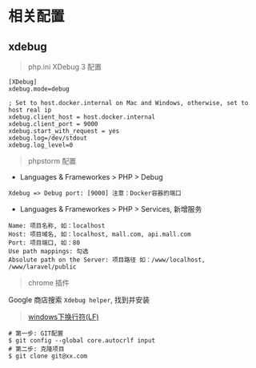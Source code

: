 # 相关配置

## xdebug

> php.ini XDebug 3 配置

```
[XDebug]
xdebug.mode=debug

; Set to host.docker.internal on Mac and Windows, otherwise, set to host real ip
xdebug.client_host = host.docker.internal
xdebug.client_port = 9000
xdebug.start_with_request = yes
xdebug.log=/dev/stdout
xdebug.log_level=0
```

> phpstorm 配置

- Languages & Frameworkes > PHP > Debug

```
Xdebug => Debug port: [9000] 注意：Docker容器的端口
```

- Languages & Frameworkes > PHP > Services, 新增服务

```
Name: 项目名称, 如：localhost
Host: 项目域名, 如：localhost, mall.com, api.mall.com
Port: 项目端口, 如：80
Use path mappings: 勾选
Absolute path on the Server: 项目路径 如：/www/localhost, /www/laravel/public
```

> chrome 插件

Google 商店搜索 `Xdebug helper`, 找到并安装


> [windows下换行符(LF)](https://blog.51cto.com/cafeim/2476379?source=dra)

``` 
# 第一步: GIT配置
$ git config --global core.autocrlf input
# 第二步: 克隆项目
$ git clone git@xx.com
```
